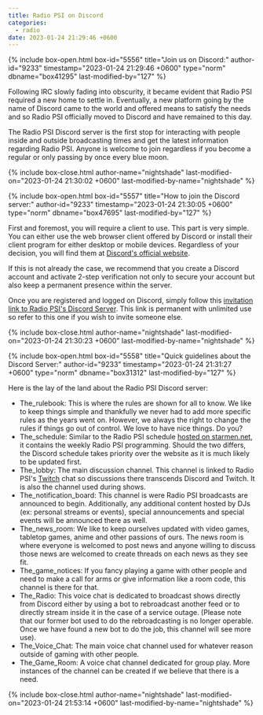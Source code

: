 ```yaml
---
title: Radio PSI on Discord
categories:
  - radio
date: 2023-01-24 21:29:46 +0600
---
```

{% include box-open.html box-id="5556" title="Join us on Discord:" author-id="9233" timestamp="2023-01-24 21:29:46 +0600" type="norm" dbname="box41295" last-modified-by="127" %}
<p>
Following IRC slowly fading into obscurity, it became evident that Radio PSI required a new home to settle in. Eventually, a new platform going by the name of Discord came to the world and offered means to satisfy the needs and so Radio PSI officially moved to Discord and have remained to this day. 
</p>

<p>
The Radio PSI Discord server is the first stop for interacting with people inside and outside broadcasting times and get the latest information regarding Radio PSI. Anyone is welcome to join regardless if you become a regular or only passing by once every blue moon.
</p>
{% include box-close.html author-name="nightshade" last-modified-on="2023-01-24 21:30:02 +0600" last-modified-by-name="nightshade" %}

{% include box-open.html box-id="5557" title="How to join the Discord server:" author-id="9233" timestamp="2023-01-24 21:30:05 +0600" type="norm" dbname="box47695" last-modified-by="127" %}
<p> 
First and foremost, you will require a client to use. This part is very simple. You can either use the web browser client offered by Discord or install their client program for either desktop or mobile devices. Regardless of your decision, you will find them at <a href="https://discord.com">Discord's official website</a>.
</p>

<p>
If this is not already the case, we recommend that you create a Discord account and activate 2-step verification not only to secure your account but also keep a permanent presence within the server.
</p>

<p>
Once you are registered and logged on Discord, simply follow this <a href="https://discord.gg/jjSYMD4">invitation link to Radio PSI's Discord Server</a>. This link is permanent with unlimited use so refer to this one if you wish to invite someone else.
</p>
{% include box-close.html author-name="nightshade" last-modified-on="2023-01-24 21:30:23 +0600" last-modified-by-name="nightshade" %}

{% include box-open.html box-id="5558" title="Quick guidelines about the Discord Server:" author-id="9233" timestamp="2023-01-24 21:31:27 +0600" type="norm" dbname="box31312" last-modified-by="127" %}
<p>
Here is the lay of the land about the Radio PSI Discord server:
</p>

<ul>
<li>
The_rulebook: This is where the rules are shown for all to know. We like to keep things simple and thankfully we never had to add more specific rules as the years went on. However, we always the right to change the rules if things go out of control. We love to have nice things. Do you?
</li>
<li>
The_schedule: Similar to the Radio PSI schedule <a href="http://starmen.net/radio/schedule.php">hosted on starmen.net</a>, it contains the weekly Radio PSI programming. Should the two differs, the Discord schedule takes priority over the website as it is much likely to be updated first.
</li>
<li>
The_lobby: The main discussion channel. This channel is linked to Radio PSI's <a href="http://www.twitch.tv/radiopsi">Twitch</a> chat so discussions there transcends Discord and Twitch. It is also the channel used during shows.
</li>
<li>
The_notification_board: This channel is were Radio PSI broadcasts are announced to begin. Additionally, any additional content hosted by DJs (ex: personal streams or events), special announcements and special events will be announced there as well.
</li>
<li>
The_news_room: We like to keep ourselves updated with video games, tabletop games, anime and other passions of ours. The news room is where everyone is welcomed to post news and anyone willing to discuss those news are welcomed to create threads on each news as they see fit.
</li>
<li>
The_game_notices: If you fancy playing a game with other people and need to make a call for arms or give information like a room code, this channel is there for that.
</li>
<li>
The_Radio: This voice chat is dedicated to broadcast shows directly from Discord either by using a bot to rebroadcast another feed or to directly stream inside it in the case of a service outage. (Please note that our former bot used to do the rebroadcasting is no longer operable. Once we have found a new bot to do the job, this channel will see more use).
</li>
<li>
The_Voice_Chat: The main voice chat channel used for whatever reason outside of gaming with other people.
</li>
<li>
The_Game_Room: A voice chat channel dedicated for group play. More instances of the channel can be created if we believe that there is a need.
</li>
</ul>
{% include box-close.html author-name="nightshade" last-modified-on="2023-01-24 21:53:14 +0600" last-modified-by-name="nightshade" %}
